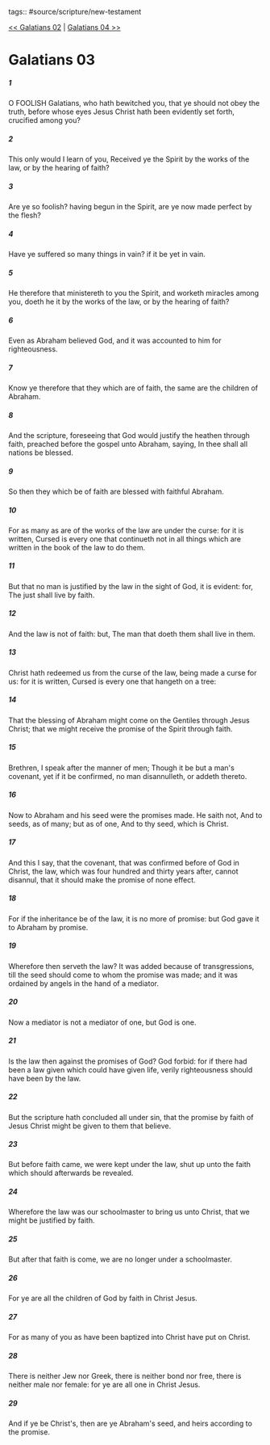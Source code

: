 tags:: #source/scripture/new-testament

[<< Galatians 02](/new-testament/09_Galatians/Galatians_02.md) | [Galatians 04 >>](/new-testament/09_Galatians/Galatians_04.md)

# Galatians 03

##### 1

O FOOLISH Galatians, who hath bewitched you, that ye should not obey the truth, before whose eyes Jesus Christ hath been evidently set forth, crucified among you?

##### 2

This only would I learn of you, Received ye the Spirit by the works of the law, or by the hearing of faith?

##### 3

Are ye so foolish? having begun in the Spirit, are ye now made perfect by the flesh?

##### 4

Have ye suffered so many things in vain? if it be yet in vain.

##### 5

He therefore that ministereth to you the Spirit, and worketh miracles among you, doeth he it by the works of the law, or by the hearing of faith?

##### 6

Even as Abraham believed God, and it was accounted to him for righteousness.

##### 7

Know ye therefore that they which are of faith, the same are the children of Abraham.

##### 8

And the scripture, foreseeing that God would justify the heathen through faith, preached before the gospel unto Abraham, saying, In thee shall all nations be blessed.

##### 9

So then they which be of faith are blessed with faithful Abraham.

##### 10

For as many as are of the works of the law are under the curse: for it is written, Cursed is every one that continueth not in all things which are written in the book of the law to do them.

##### 11

But that no man is justified by the law in the sight of God, it is evident: for, The just shall live by faith.

##### 12

And the law is not of faith: but, The man that doeth them shall live in them.

##### 13

Christ hath redeemed us from the curse of the law, being made a curse for us: for it is written, Cursed is every one that hangeth on a tree:

##### 14

That the blessing of Abraham might come on the Gentiles through Jesus Christ; that we might receive the promise of the Spirit through faith.

##### 15

Brethren, I speak after the manner of men; Though it be but a man's covenant, yet if it be confirmed, no man disannulleth, or addeth thereto.

##### 16

Now to Abraham and his seed were the promises made. He saith not, And to seeds, as of many; but as of one, And to thy seed, which is Christ.

##### 17

And this I say, that the covenant, that was confirmed before of God in Christ, the law, which was four hundred and thirty years after, cannot disannul, that it should make the promise of none effect.

##### 18

For if the inheritance be of the law, it is no more of promise: but God gave it to Abraham by promise.

##### 19

Wherefore then serveth the law? It was added because of transgressions, till the seed should come to whom the promise was made; and it was ordained by angels in the hand of a mediator.

##### 20

Now a mediator is not a mediator of one, but God is one.

##### 21

Is the law then against the promises of God? God forbid: for if there had been a law given which could have given life, verily righteousness should have been by the law.

##### 22

But the scripture hath concluded all under sin, that the promise by faith of Jesus Christ might be given to them that believe.

##### 23

But before faith came, we were kept under the law, shut up unto the faith which should afterwards be revealed.

##### 24

Wherefore the law was our schoolmaster to bring us unto Christ, that we might be justified by faith.

##### 25

But after that faith is come, we are no longer under a schoolmaster.

##### 26

For ye are all the children of God by faith in Christ Jesus.

##### 27

For as many of you as have been baptized into Christ have put on Christ.

##### 28

There is neither Jew nor Greek, there is neither bond nor free, there is neither male nor female: for ye are all one in Christ Jesus.

##### 29

And if ye be Christ's, then are ye Abraham's seed, and heirs according to the promise.
